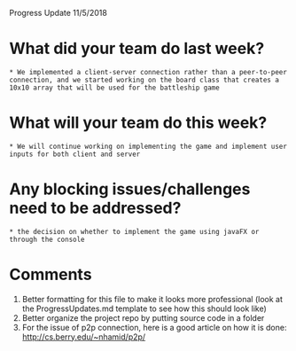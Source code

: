 Progress Update 11/5/2018

# What did your team do last week?
	* We implemented a client-server connection rather than a peer-to-peer connection, and we started working on the board class that creates a 10x10 array that will be used for the battleship game

# What will your team do this week?
	* We will continue working on implementing the game and implement user inputs for both client and server
	
# Any blocking issues/challenges need to be addressed?
	* the decision on whether to implement the game using javaFX or through the console
	
# Comments
1. Better formatting for this file to make it looks more professional (look at the ProgressUpdates.md template to see how this should look like)
2. Better organize the project repo by putting source code in a folder 
3. For the issue of p2p connection, here is a good article on how it is done: http://cs.berry.edu/~nhamid/p2p/
